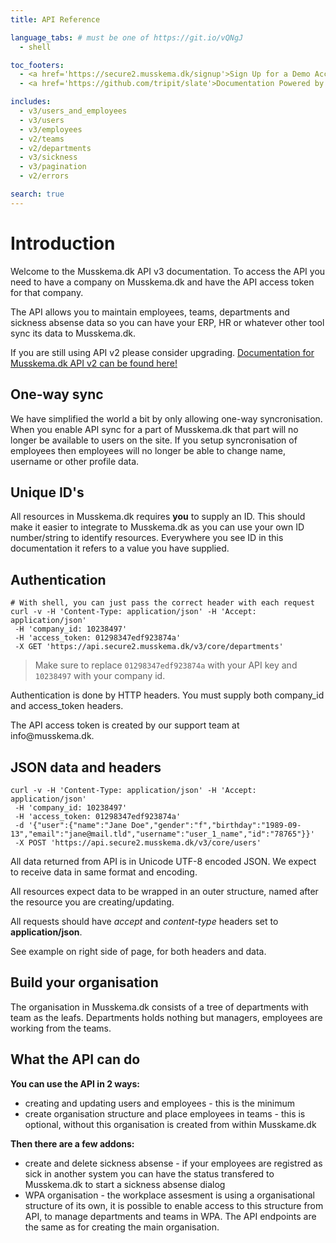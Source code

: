 ```yaml
---
title: API Reference

language_tabs: # must be one of https://git.io/vQNgJ
  - shell

toc_footers:
  - <a href='https://secure2.musskema.dk/signup'>Sign Up for a Demo Account</a>
  - <a href='https://github.com/tripit/slate'>Documentation Powered by Slate</a>

includes:
  - v3/users_and_employees
  - v3/users
  - v3/employees
  - v2/teams
  - v2/departments
  - v3/sickness
  - v3/pagination
  - v2/errors

search: true
---
```


# Introduction

Welcome to the Musskema.dk API v3 documentation. To access the API you need to have a company on Musskema.dk and have the API access token for that company.

The API allows you to maintain employees, teams, departments and sickness absense data so you can have your ERP, HR or whatever other tool sync its data to Musskema.dk.

If you are still using API v2 please consider upgrading. <a href="/v2.html">Documentation for Musskema.dk API v2 can be found here!</a>

## One-way sync

We have simplified the world a bit by only allowing one-way syncronisation. When you enable API sync for a part of Musskema.dk that part will no longer be available to users on the site. If you setup syncronisation of employees then employees will no longer be able to change name, username or other profile data.

## Unique ID's

All resources in Musskema.dk requires __you__ to supply an ID. This should make it easier to integrate to Musskema.dk as you can use your own ID number/string to identify resources. Everywhere you see ID in this documentation it refers to a value you have supplied.

## Authentication

```shell
# With shell, you can just pass the correct header with each request
curl -v -H 'Content-Type: application/json' -H 'Accept: application/json'
 -H 'company_id: 10238497'
 -H 'access_token: 01298347edf923874a'
 -X GET 'https://api.secure2.musskema.dk/v3/core/departments'
```

> Make sure to replace `01298347edf923874a` with your API key and `10238497` with your company id.

Authentication is done by HTTP headers. You must supply both company_id and access_token headers.

<aside class="notice">
The API access token is created by our support team at info@musskema.dk.
</aside>

## JSON data and headers

```shell
curl -v -H 'Content-Type: application/json' -H 'Accept: application/json'
 -H 'company_id: 10238497'
 -H 'access_token: 01298347edf923874a'
 -d '{"user":{"name":"Jane Doe","gender":"f","birthday":"1989-09-13","email":"jane@mail.tld","username":"user_1_name","id":"78765"}}'
 -X POST 'https://api.secure2.musskema.dk/v3/core/users'
```

All data returned from API is in Unicode UTF-8 encoded JSON. We expect to receive data in same format and encoding.

All resources expect data to be wrapped in an outer structure, named after the resource you are creating/updating.

All requests should have _accept_ and _content-type_ headers set to __application/json__. 

See example on right side of page, for both headers and data.

## Build your organisation

The organisation in Musskema.dk consists of a tree of departments with team as the leafs. Departments holds nothing but managers, employees are working from the teams.

## What the API can do

**You can use the API in 2 ways:**

 * creating and updating users and employees - this is the minimum
 * create organisation structure and place employees in teams - this is optional, without this organisation is created from within Musskame.dk

**Then there are a few addons:**

 * create and delete sickness absense - if your employees are registred as sick in another system you can have the status transfered to Musskema.dk to start a sickness absense dialog
 * WPA organisation - the workplace assesment is using a organisational structure of its own, it is possible to enable access to this structure from API, to manage departments and teams in WPA. The API endpoints are the same as for creating the main organisation.